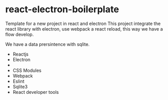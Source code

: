 # react-electron-boilerplate
Template for a new project in react and electron
This project integrate the react library with electron, use webpack a react reload, this way we have a flow develop.

We have a data prersintence with sqlite.

* Reactjs
* Electron
* 
* CSS Modules
* Webpack
* Eslint
* Sqlite3
* React developer tools
